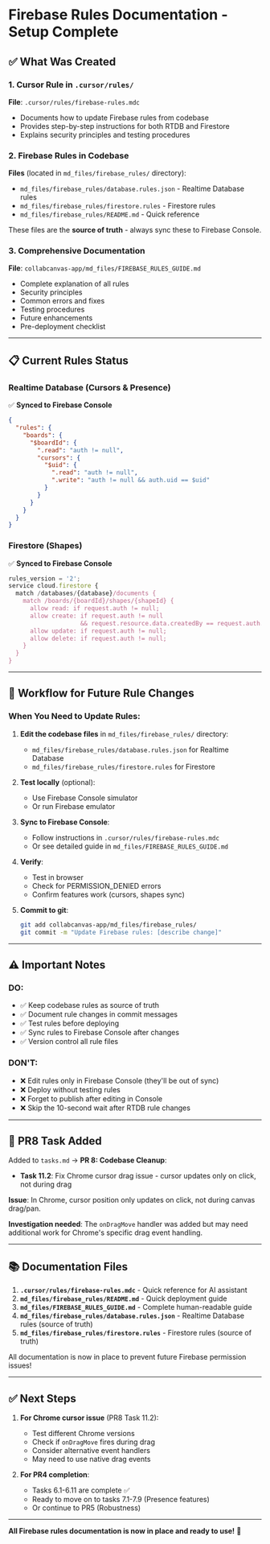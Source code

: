 # Firebase Rules Documentation - Setup Complete

## ✅ What Was Created

### 1. **Cursor Rule in `.cursor/rules/`**
**File**: `.cursor/rules/firebase-rules.mdc`
- Documents how to update Firebase rules from codebase
- Provides step-by-step instructions for both RTDB and Firestore
- Explains security principles and testing procedures

### 2. **Firebase Rules in Codebase**
**Files** (located in `md_files/firebase_rules/` directory):
- `md_files/firebase_rules/database.rules.json` - Realtime Database rules
- `md_files/firebase_rules/firestore.rules` - Firestore rules
- `md_files/firebase_rules/README.md` - Quick reference

These files are the **source of truth** - always sync these to Firebase Console.

### 3. **Comprehensive Documentation**
**File**: `collabcanvas-app/md_files/FIREBASE_RULES_GUIDE.md`
- Complete explanation of all rules
- Security principles
- Common errors and fixes
- Testing procedures
- Future enhancements
- Pre-deployment checklist

---

## 📋 Current Rules Status

### Realtime Database (Cursors & Presence)
✅ **Synced to Firebase Console**
```json
{
  "rules": {
    "boards": {
      "$boardId": {
        ".read": "auth != null",
        "cursors": {
          "$uid": {
            ".read": "auth != null",
            ".write": "auth != null && auth.uid == $uid"
          }
        }
      }
    }
  }
}
```

### Firestore (Shapes)
✅ **Synced to Firebase Console**
```javascript
rules_version = '2';
service cloud.firestore {
  match /databases/{database}/documents {
    match /boards/{boardId}/shapes/{shapeId} {
      allow read: if request.auth != null;
      allow create: if request.auth != null 
                    && request.resource.data.createdBy == request.auth.uid;
      allow update: if request.auth != null;
      allow delete: if request.auth != null;
    }
  }
}
```

---

## 🔄 Workflow for Future Rule Changes

### When You Need to Update Rules:

1. **Edit the codebase files** in `md_files/firebase_rules/` directory:
   - `md_files/firebase_rules/database.rules.json` for Realtime Database
   - `md_files/firebase_rules/firestore.rules` for Firestore

2. **Test locally** (optional):
   - Use Firebase Console simulator
   - Or run Firebase emulator

3. **Sync to Firebase Console**:
   - Follow instructions in `.cursor/rules/firebase-rules.mdc`
   - Or see detailed guide in `md_files/FIREBASE_RULES_GUIDE.md`

4. **Verify**:
   - Test in browser
   - Check for PERMISSION_DENIED errors
   - Confirm features work (cursors, shapes sync)

5. **Commit to git**:
   ```bash
   git add collabcanvas-app/md_files/firebase_rules/
   git commit -m "Update Firebase rules: [describe change]"
   ```

---

## ⚠️ Important Notes

### DO:
- ✅ Keep codebase rules as source of truth
- ✅ Document rule changes in commit messages
- ✅ Test rules before deploying
- ✅ Sync rules to Firebase Console after changes
- ✅ Version control all rule files

### DON'T:
- ❌ Edit rules only in Firebase Console (they'll be out of sync)
- ❌ Deploy without testing rules
- ❌ Forget to publish after editing in Console
- ❌ Skip the 10-second wait after RTDB rule changes

---

## 🐛 PR8 Task Added

Added to `tasks.md` → **PR 8: Codebase Cleanup**:
- **Task 11.2**: Fix Chrome cursor drag issue - cursor updates only on click, not during drag

**Issue**: In Chrome, cursor position only updates on click, not during canvas drag/pan.

**Investigation needed**: The `onDragMove` handler was added but may need additional work for Chrome's specific drag event handling.

---

## 📚 Documentation Files

1. **`.cursor/rules/firebase-rules.mdc`** - Quick reference for AI assistant
2. **`md_files/firebase_rules/README.md`** - Quick deployment guide
3. **`md_files/FIREBASE_RULES_GUIDE.md`** - Complete human-readable guide
4. **`md_files/firebase_rules/database.rules.json`** - Realtime Database rules (source of truth)
5. **`md_files/firebase_rules/firestore.rules`** - Firestore rules (source of truth)

All documentation is now in place to prevent future Firebase permission issues!

---

## ✅ Next Steps

1. **For Chrome cursor issue** (PR8 Task 11.2):
   - Test different Chrome versions
   - Check if `onDragMove` fires during drag
   - Consider alternative event handlers
   - May need to use native drag events

2. **For PR4 completion**:
   - Tasks 6.1-6.11 are complete ✅
   - Ready to move on to tasks 7.1-7.9 (Presence features)
   - Or continue to PR5 (Robustness)

---

**All Firebase rules documentation is now in place and ready to use!** 🎉

